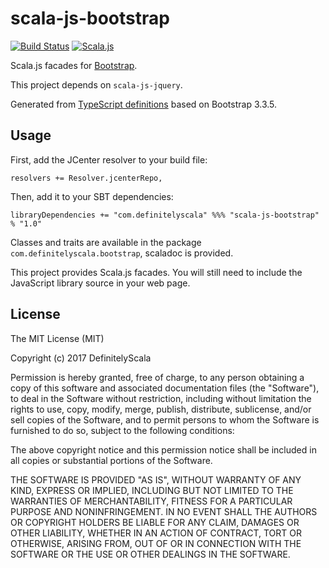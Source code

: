 scala-js-bootstrap
===============

[![Build Status](https://travis-ci.org/DefinitelyScala/scala-js-bootstrap.svg?branch=master)](https://travis-ci.org/DefinitelyScala/scala-js-bootstrap)
[![Scala.js](https://www.scala-js.org/assets/badges/scalajs-0.6.13.svg)](https://www.scala-js.org/)

Scala.js facades for [Bootstrap](http://twitter.github.com/bootstrap/).

This project depends on `scala-js-jquery`.

Generated from [TypeScript definitions](https://github.com/DefinitelyTyped/DefinitelyTyped/tree/master/bootstrap) based on Bootstrap 3.3.5.

Usage
-----

First, add the JCenter resolver to your build file:
 
```
resolvers += Resolver.jcenterRepo,
```

Then, add it to your SBT dependencies:

```
libraryDependencies += "com.definitelyscala" %%% "scala-js-bootstrap" % "1.0"
```

Classes and traits are available in the package `com.definitelyscala.bootstrap`, scaladoc is provided.

This project provides Scala.js facades. You will still need to include the JavaScript library source in your web page.

License
-------

The MIT License (MIT)

Copyright (c) 2017 DefinitelyScala

Permission is hereby granted, free of charge, to any person obtaining a copy of this software and associated documentation files (the "Software"), to deal in the Software without restriction, including without limitation the rights to use, copy, modify, merge, publish, distribute, sublicense, and/or sell copies of the Software, and to permit persons to whom the Software is furnished to do so, subject to the following conditions:

The above copyright notice and this permission notice shall be included in all copies or substantial portions of the Software.

THE SOFTWARE IS PROVIDED "AS IS", WITHOUT WARRANTY OF ANY KIND, EXPRESS OR IMPLIED, INCLUDING BUT NOT LIMITED TO THE WARRANTIES OF MERCHANTABILITY, FITNESS FOR A PARTICULAR PURPOSE AND NONINFRINGEMENT. IN NO EVENT SHALL THE AUTHORS OR COPYRIGHT HOLDERS BE LIABLE FOR ANY CLAIM, DAMAGES OR OTHER LIABILITY, WHETHER IN AN ACTION OF CONTRACT, TORT OR OTHERWISE, ARISING FROM, OUT OF OR IN CONNECTION WITH THE SOFTWARE OR THE USE OR OTHER DEALINGS IN THE SOFTWARE.
